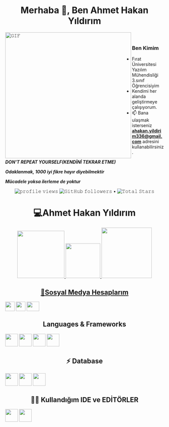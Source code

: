 <h1 align="center">Merhaba 👋, Ben Ahmet Hakan Yıldırım </h1>
 <a target="_blank"><img align="left" height="400" width="400" alt="𝙶𝙸𝙵" src="https://github.com/JayantGoel001/JayantGoel001/blob/master/GIF/github.gif"></a>
<br/>

### Ben Kimim
- Fırat Üniversitesi Yazılım Mühendisliği 3.sınıf Öğrencisiyim  
- Kendimi her alanda geliştirmeye çalışıyorum. 
- 📫 Bana ulaşmak isterseniz **ahakan.yildirim336@gmail.com** adresini kullanabilirsiniz. 

***DON'T REPEAT YOURSELF(KENDİNİ TEKRAR ETME)***
<br>

***Odaklanmak, 1000 iyi fikre hayır diyebilmektir***
<br>

***Mücadele yoksa ilerleme de yoktur***
<br>

<p align="center">  
 <img src= "https://gpvc.arturio.dev/ahmethakanyldrm" alt="𝚙𝚛𝚘𝚏𝚒𝚕𝚎 𝚟𝚒𝚎𝚠𝚜"> 
  <img alt="𝙶𝚒𝚝𝙷𝚞𝚋 𝚏𝚘𝚕𝚕𝚘𝚠𝚎𝚛𝚜" src="https://img.shields.io/github/followers/ahmethakanyldrm?label=Followers&style=social"> •   
  <img src="https://img.shields.io/github/stars/ahmethakanyldrm?label=Stars" alt="𝚃𝚘𝚝𝚊𝚕 𝚂𝚝𝚊𝚛𝚜">
</p>

<h1 align="center"> 💻Ahmet Hakan Yıldırım</h1>
<p align="center">
<a href="https://github.com/ahmethakanyldrm">
<img height="150em" src="https://github-readme-stats.vercel.app/api?username=ahmethakanyldrm&show_icons=true&theme=react&include_all_commits=true&count_private=true"/> 
 <img height="110em" src="https://user-images.githubusercontent.com/74311713/129813126-5c620ff2-cc3b-47a2-b419-974708ceb5fe.png"/>
<img height="160em" src="https://github-readme-stats.vercel.app/api/top-langs/?username=ahmethakanyldrm&layout=compact&langs_count=16&theme=react"/>
 </div>
</p>

 <h2 align="center">🤝Sosyal Medya Hesaplarım </h2>
<p align="left">
<a href="https://www.linkedin.com/in/ahmet-hakan-yildirim-29686b1ab/" target="blank"><img align="center" src="https://velanovascular.com/wp-content/uploads/2020/06/LinkedIn.png" height="30" width="30" /></a>
<a href="https://instagram.com/coder.ahmett" target="blank"><img align="center" src="https://upload.wikimedia.org/wikipedia/commons/thumb/e/e7/Instagram_logo_2016.svg/1200px-Instagram_logo_2016.svg.png"  height="30" width="30" /></a>
<a href="https://medium.com/@ahakan.yildirim336" target="blank"><img align="center" src="https://cdn.jsdelivr.net/npm/simple-icons@3.0.1/icons/medium.svg" height="30" width="40" />
</a>
</p>

<h2 align="center">Languages & Frameworks</h2>

<p align="center">
  
<code><img height="40" width="40" src="https://cdn.icon-icons.com/icons2/2415/PNG/512/csharp_original_logo_icon_146578.png"></code>
<code><img height="40" width="40" src="https://cdn.iconscout.com/icon/free/png-256/java-60-1174953.png"></code>
<code><img height="40" width="40" src="https://static.cdnlogo.com/logos/f/30/flutter.svg"></code>
<code><img height="40" width="40" src="https://upload.wikimedia.org/wikipedia/commons/thumb/7/74/Kotlin_Icon.png/600px-Kotlin_Icon.png"></code>

</p>

<h2 align="center">⚡ Database</h2>

<p align="center">
  
<code><img height="40" width="40" src="http://pngimg.com/uploads/mysql/mysql_PNG35.png"></code>
<code><img height="40" width="40" src="https://img.icons8.com/color/480/microsoft-sql-server.png"></code>
 <code><img height="40" width="40" src="https://brandslogos.com/wp-content/uploads/images/firebase-logo.png"></code>


</p>

<h2 align="center">👩‍💻 Kullandığım IDE ve EDİTÖRLER</h2>

<p align="center">
  
<code><img height="40" width="40" src="https://img.icons8.com/fluency/48/000000/android-studio--v2.png"></code>
<code><img height="40" width="40" src="https://img.utdstc.com/icon/ebd/c75/ebdc759e8c0dd0f603ea13620f6f2ff5221bc73ac9a823e9356ca7e09b90488a:200"></code>
</p>



   











